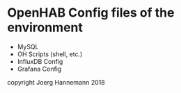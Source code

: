 # OpenHAB Config files of the environment
- MySQL
- OH Scripts (shell, etc.)
- InfluxDB Config
- Grafana Config

copyright Joerg Hannemann 2018
